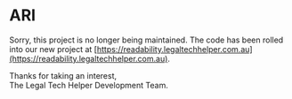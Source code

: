 # ARI

Sorry, this project is no longer being maintained. The code has been rolled into our new project at [https://readability.legaltechhelper.com.au](https://readability.legaltechhelper.com.au).

Thanks for taking an interest,<br/>
The Legal Tech Helper Development Team.
